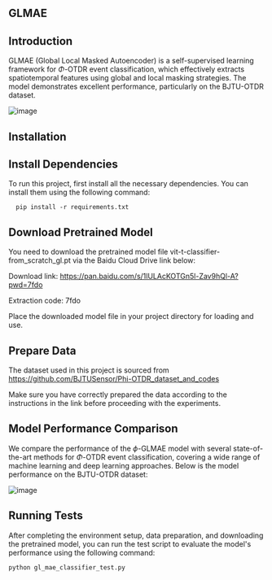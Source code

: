 ## GLMAE
## Introduction
GLMAE (Global Local Masked Autoencoder) is a self-supervised learning framework for $\Phi$-OTDR event classification, which effectively extracts spatiotemporal features using global and local masking strategies. The model demonstrates excellent performance, particularly on the BJTU-OTDR dataset.

  ![image](https://github.com/user-attachments/assets/bf34d882-dd3a-46ca-8570-5d147674e3c9)


## Installation
## Install Dependencies
To run this project, first install all the necessary dependencies. You can install them using the following command:

```
  pip install -r requirements.txt
```

## Download Pretrained Model
You need to download the pretrained model file vit-t-classifier-from_scratch_gl.pt via the Baidu Cloud Drive link below:

Download link: https://pan.baidu.com/s/1lULAcKOTGn5l-Zav9hQl-A?pwd=7fdo

Extraction code: 7fdo

Place the downloaded model file in your project directory for loading and use.

## Prepare Data
The dataset used in this project is sourced from https://github.com/BJTUSensor/Phi-OTDR_dataset_and_codes

Make sure you have correctly prepared the data according to the instructions in the link before proceeding with the experiments.

## Model Performance Comparison

We compare the performance of the $\phi$-GLMAE model with several state-of-the-art methods for $\Phi$-OTDR event classification, covering a wide range of machine learning and deep learning approaches. Below is the model performance on the BJTU-OTDR dataset:

![image](https://github.com/user-attachments/assets/8c31ac7e-2a7e-4d05-b5db-32054065b101)

## Running Tests
After completing the environment setup, data preparation, and downloading the pretrained model, you can run the test script to evaluate the model's performance using the following command:

```
python gl_mae_classifier_test.py
```
